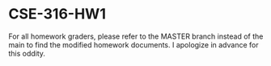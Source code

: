 # CSE-316-HW1
For all homework graders, please refer to the MASTER branch instead of the main to find the modified homework documents. I apologize in advance for this oddity.

